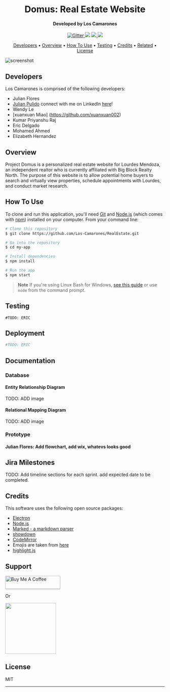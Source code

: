 

<h1 align = "center">Domus: Real Estate Website </h1>

<h4 align="center">Developed by Los Camarones </h4>

<p align="center">
  <a href="https://badge.fury.io/js/electron-markdownify">
    <img src="https://badge.fury.io/js/electron-markdownify.svg"
         alt="Gitter">
  </a>
  <a href="https://gitter.im/amitmerchant1990/electron-markdownify"><img src="https://badges.gitter.im/amitmerchant1990/electron-markdownify.svg"></a>
  <a href="https://saythanks.io/to/bullredeyes@gmail.com">
      <img src="https://img.shields.io/badge/SayThanks.io-%E2%98%BC-1EAEDB.svg">
  </a>
  <a href="https://www.paypal.me/AmitMerchant">
    <img src="https://img.shields.io/badge/$-donate-ff69b4.svg?maxAge=2592000&amp;style=flat">
  </a>
</p>

<p align="center">
  <a href = #developers>Developers</a> •
  <a href="#overview">Overview</a> •
  <a href="#how-to-use">How To Use</a> •
  <a href="#testing">Testing</a> •
  <a href="#credits">Credits</a> •
  <a href="#related">Related</a> •
  <a href="#license">License</a>
</p>

![screenshot](https://raw.githubusercontent.com/amitmerchant1990/electron-markdownify/master/app/img/markdownify.gif)

## Developers
Los Camarones is comprised of the following developers:
- Julian Flores
- [Julian Pulido](https://github.com/julianpulido272) connect with me on LinkedIn [here](https://www.linkedin.com/in/julianpulido707/)!
- Wendy Le
- [xuanxuan Miao] (https://github.com/xuanxuan002) 
- Kumar Priyanshu Raj
- Eric Delgado
- Mohamed Ahmed
- Elizabeth Hernandez

## Overview
Project Domus is a personalized real estate website for Lourdes Mendoza, an independent realtor who is currently affiliated with Big Block Realty North. The purpose of this website is to allow potential home buyers to search and virtually view properties, schedule appointments with Lourdes, and conduct market research.

## How To Use

To clone and run this application, you'll need [Git](https://git-scm.com) and [Node.js](https://nodejs.org/en/download/) (which comes with [npm](http://npmjs.com)) installed on your computer. From your command line:

```bash
# Clone this repository
$ git clone https://github.com/Los-Camarones/RealEstate.git

# Go into the repository
$ cd my-app

# Install dependencies
$ npm install

# Run the app
$ npm start
```

> **Note**
> If you're using Linux Bash for Windows, [see this guide](https://www.howtogeek.com/261575/how-to-run-graphical-linux-desktop-applications-from-windows-10s-bash-shell/) or use `node` from the command prompt.


## Testing

```
#TODO: ERIC
```

## Deployment
```bash
#TODO: ERIC
```

## Documentation

### Database

#### Entity Relationship Diagram
TODO: ADD image

#### Relational Mapping Diagram
TODO: ADD image


### Prototype

#### Julian Flores: Add flowchart, add wix, whatevs looks good


## Jira Milestones
TODO: Add timeline sections for each sprint. add expected date to be completed.


## Credits

This software uses the following open source packages:

- [Electron](http://electron.atom.io/)
- [Node.js](https://nodejs.org/)
- [Marked - a markdown parser](https://github.com/chjj/marked)
- [showdown](http://showdownjs.github.io/showdown/)
- [CodeMirror](http://codemirror.net/)
- Emojis are taken from [here](https://github.com/arvida/emoji-cheat-sheet.com)
- [highlight.js](https://highlightjs.org/)



## Support

<a href="https://www.buymeacoffee.com/5Zn8Xh3l9" target="_blank"><img src="https://www.buymeacoffee.com/assets/img/custom_images/purple_img.png" alt="Buy Me A Coffee" style="height: 41px !important;width: 174px !important;box-shadow: 0px 3px 2px 0px rgba(190, 190, 190, 0.5) !important;-webkit-box-shadow: 0px 3px 2px 0px rgba(190, 190, 190, 0.5) !important;" ></a>

<p>Or</p> 

<a href="https://www.patreon.com/amitmerchant">
	<img src="https://c5.patreon.com/external/logo/become_a_patron_button@2x.png" width="160">
</a>

## License

MIT

---



